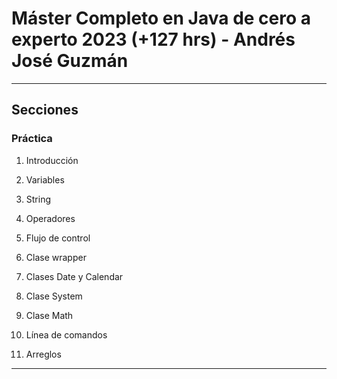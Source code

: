 # Máster Completo en Java de cero a experto 2023 (+127 hrs) - Andrés José Guzmán

---

## Secciones

###  Práctica

1. Introducción

2. Variables

3. String

4. Operadores

5. Flujo de control

6. Clase wrapper

8. Clases Date y Calendar

9. Clase System

10.  Clase Math

11. Línea de comandos

12. Arreglos

---